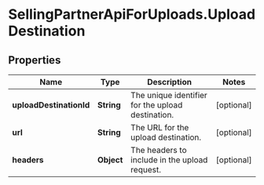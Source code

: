 # SellingPartnerApiForUploads.UploadDestination

## Properties
Name | Type | Description | Notes
------------ | ------------- | ------------- | -------------
**uploadDestinationId** | **String** | The unique identifier for the upload destination. | [optional] 
**url** | **String** | The URL for the upload destination. | [optional] 
**headers** | **Object** | The headers to include in the upload request. | [optional] 


